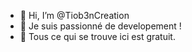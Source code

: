 - 👋 Hi, I’m @Tiob3nCreation
- 👀 Je suis passionné de developement !
- 💞️ Tous ce qui se trouve ici est gratuit.

<!---
Tiob3nCreation/Tiob3nCreation is a ✨ special ✨ repository because its `README.md` (this file) appears on your GitHub profile.
You can click the Preview link to take a look at your changes.
--->
